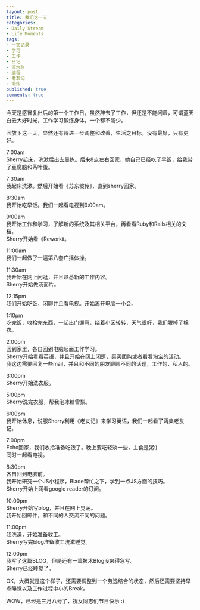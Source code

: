 ```yaml
---
layout: post
title: 我们这一天
categories:
- Daily Stream
- Life Moments
tags:
- 一天记录
- 学习
- 工作
- 日记
- 流水账
- 编程
- 老友记
- 锻炼
published: true
comments: true
---
```

<p>今天是感冒复出后的第一个工作日，虽然辞去了工作，但还是不能闲着，可谓蓝天白云大好时光，工作学习锻炼身体，一个都不能少。</p>

<p>回放下这一天，显然还有待进一步调整和改善，生活之目标，没有最好，只有更好。</p>

<p>7:00am<br />
Sherry起床，洗漱后出去晨练。后来8点左右回家，她自己已经吃了早饭，给我带了豆腐脑和茶叶蛋。</p>

<p>7:30am<br />
我起床洗漱。然后开始看《苏东坡传》，直到sherry回家。</p>

<p>8:30am<br />
我开始吃早饭。我们一起看电视到9:00am。</p>

<p>9:00am<br />
我开始工作和学习，了解新的系统及其相关平台，再看看Ruby和Rails相关的文档。<br />
Sherry开始看《Rework》。</p>

<p>11:00am<br />
我们一起做了一遍第八套广播体操。</p>

<p>11:30am<br />
我开始在网上闲逛，并且熟悉新的工作内容。<br />
Sherry开始做汤面片。</p>

<p>12:15pm<br />
我们开始吃饭，闲聊并且看电视。开始离开电脑一小会。</p>

<p>1:10pm<br />
吃完饭，收拾完东西，一起出门遛弯，绕着小区转转，天气很好，我们脱掉了棉衣。</p>

<p>2:00pm<br />
回到家里，各自回到电脑起面工作学习。<br />
Sherry开始看看英语，并且开始在网上闲逛，买买团购或者看看淘宝的活动。<br />
我这边需要回复一些mail，并且和不同的朋友聊聊不同的话题，工作的，私人的。</p>

<p>3:00pm<br />
Sherry开始洗衣服。</p>

<p>5:00pm<br />
Sherry洗完衣服，帮我泡冰糖雪梨。</p>

<p>6:00pm<br />
我开始休息，说服Sherry利用《老友记》来学习英语，我们一起看了两集老友记。</p>

<p>7:00pm<br />
Echo回家，我们收拾准备吃饭了。晚上要吃轻淡一些，主食是粥:)<br />
同时一起看电视。</p>

<p>8:30pm<br />
各自回到电脑前。<br />
我开始研究一个JS小程序，Blade帮忙之下，学到一点JS方面的技巧。<br />
Sherry开始上网看google reader的订阅。</p>

<p>10:00pm<br />
Sherry开始写blog，并且在网上晃荡。<br />
我开始回邮件，和不同的人交流不同的问题。</p>

<p>11:00pm<br />
我洗澡，开始准备收工。<br />
Sherry写完blog准备收工洗漱睡觉。</p>

<p>12:00pm<br />
我写了这篇BLOG，但是还有一篇技术Blog没来得急写。<br />
Sherry已经睡觉了。</p>

<p>OK，大概就是这个样子，还需要调整到一个劳逸结合的状态，然后还需要坚持早点睡觉以及工作过程中小的Break。</p>

<p>WOW，已经是三月八号了，祝女同志们节日快乐 :)</p>
